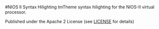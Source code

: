 #NIOS II Syntax Hilighting
tmTheme syntax hilighting for the NIOS-II virtual processor.

Published under the Apache 2 License (see [LICENSE](./LICENSE) for details)
